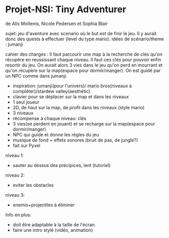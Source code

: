 # Projet-NSI: Tiny Adventurer
de Alis Moltenis, Nicole Pedersen et Sophia Blair

sujet: jeu d'aventure avec scenario où le but est de finir le jeu. Il y aurait donc des quests à effectuer (level du type mario). idées de scénario/theme : jumanji

cahier des charges :
Il faut parcourir une map à la recherche de clés qu'on récupère en reussissant chaque niveau. Il faut ces clés pour pouvoir enfin resortir du jeu. On aurait alors 3 vies dans le jeu qu'on perd en mourrant et qu'on récupère sur la map(espace pour dormir/manger). On est guidé par un NPC comme dans jumanji.

   - inspiration: jumanji(pour l'univers)/ mario bros(niveaux à compléter)/stardew valley(aesthétic)
   - clavier pour se déplacer sur la map et dans les niveaux
   - 1 seul joueur
   - 2D, de haut sur la map, de profil dans les niveaux (style mario)
   - 3 niveaux
   - récompense à chaque niveau: clés 
   - 3 vies(se perdent en jouant) et se recharge sur la map(espace pour dormir/manger)
   - NPC qui guide et donne les règles du jeu
   - musique de fond + effets sonores (bruit de pas, de jungle?)
   - fait sur Pyxel
 
 niveau 1:
  - sauter au dessus des précipices, lent (tutoriel)

niveau 2:
 - eviter les obstacles

niveau 3:
 - enemis+projectiles à éliminer



Info en plus: 
  - doit être adaptable à la taille de l'écran.
  - faire une intro stylé (vidéo, animation)


  
